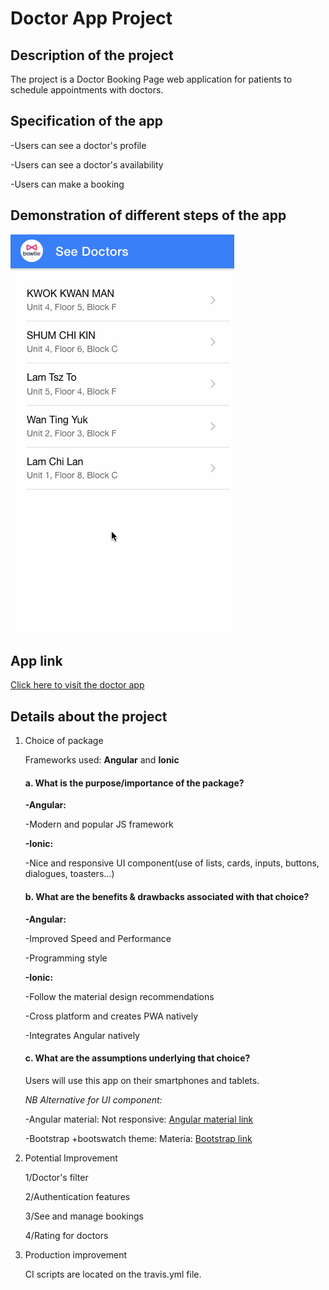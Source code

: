 


# Doctor App Project



<h2>Description of the project</h2>
The project is a Doctor Booking Page web application for patients to schedule appointments with doctors.

<h2>Specification of the app</h2>

-Users can see a doctor's profile

-Users can see a doctor's availability

-Users can make a booking

<h2>Demonstration of different steps of the app</h2>


![Demonstration](./images/screen.gif) 


<h2>App link</h2>


[Click here to visit the doctor app](https://necktie-doctor-app.web.app/doctor)


 


<h2>Details about the project</h2>

<ol>
<li>Choice of package</li>


Frameworks used: **Angular** and **Ionic**

<h4>a. What is the purpose/importance of the package?</h4>

**-Angular:**


-Modern and popular JS framework


**-Ionic:**


-Nice and responsive UI component(use of lists, cards, inputs, buttons, dialogues, toasters...)

<h4>b. What are the benefits & drawbacks associated with that choice?</h4>

**-Angular:**


-Improved Speed and Performance


-Programming style


**-Ionic:**


-Follow the material design recommendations


-Cross platform and creates PWA natively


-Integrates Angular natively

<h4>c. What are the assumptions underlying that choice?</h4>


Users will use this app on their smartphones and tablets.

*NB
Alternative for UI component:* 


-Angular material: Not responsive: [Angular material link](https://material.angular.io/components/categories)


-Bootstrap +bootswatch theme: Materia:  [Bootstrap link](https://bootswatch.com/materia/)


<li>Potential Improvement</li>


1/Doctor's filter


2/Authentication features


3/See and manage bookings


4/Rating for doctors

<li>Production improvement</li>


CI scripts are located on the travis.yml file.
